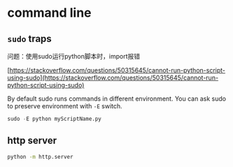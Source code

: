 # command line

## `sudo` traps

问题：使用sudo运行python脚本时，import报错

[https://stackoverflow.com/questions/50315645/cannot-run-python-script-using-sudo](https://stackoverflow.com/questions/50315645/cannot-run-python-script-using-sudo)

By default sudo runs commands in different environment. You can ask sudo to preserve environment with `-E` switch.

```python
sudo -E python myScriptName.py
```

## http server

```bash
python -m http.server
```

